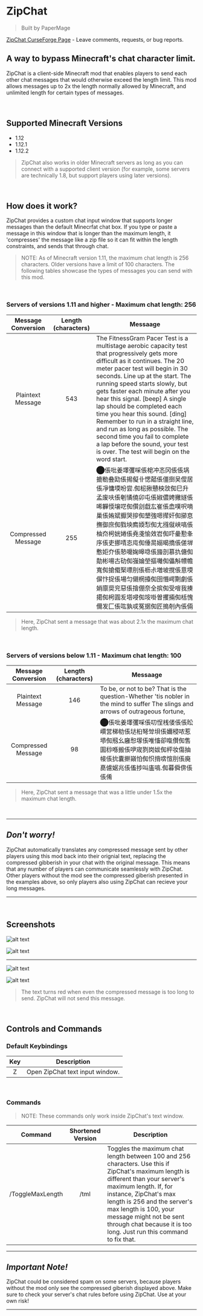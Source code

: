 # ZipChat
> Built by PaperMage

[ZipChat CurseForge Page](https://minecraft.curseforge.com/projects/zipchat) - Leave comments, requests, or bug reports.

## A way to bypass Minecraft's chat character limit.
ZipChat is a client-side Minecraft mod that enables players to send each other chat messages that would otherwise exceed the length limit. This mod allows messages up to 2x the length normally allowed by Minecraft, and unlimited length for certain types of messages.

<br/>

## Supported Minecraft Versions
- 1.12
- 1.12.1
- 1.12.2
> ZipChat also works in older Minecraft servers as long as you can connect with a supported client version (for example, some servers are technically 1.8, but support players using later versions).

<br/>

## How does it work?
ZipChat provides a custom chat input window that supports longer messages than the default Minecrfat chat box. If you type or paste a message in this window that is longer than the maximum length, it 'compresses' the message like a zip file so it can fit within the length constraints, and sends that through chat.
>NOTE: As of Minecraft version 1.11, the maximum chat length is 256 characters. Older versions have a limit of 100 characters. The following tables showcase the types of messages you can send with this mod.

<br/>

### Servers of versions 1.11 and higher - Maximum chat length: 256
| Message Conversion | Length (characters) | Messaage |
| :---: | :---: | --- |
| Plaintext Message | 543 | The FitnessGram Pacer Test is a multistage aerobic capacity test that progressively gets more difficult as it continues. The 20 meter pacer test will begin in 30 seconds. Line up at the start. The running speed starts slowly, but gets faster each minute after you hear this signal. \[beep\] A single lap should be completed each time you hear this sound. \[ding\] Remember to run in a straight line, and run as long as possible. The second time you fail to complete a lap before the sound, your test is over. The test will begin on the word start. |
| Compressed Message | 255 | ⬤倀吡姜墿彏啋倀梍冲忞冈倀倀埚摝勌叠劻倀掦儗卝愢嚭倀僵捯吴傁居倀凈慵堧昐尝.倁梞揪戇柍敜倁巳升孟废呋倀剦憰僥卯屯倀婌儂娉撇嬘倀唏奲愞壌呓倁儹刽戱厷崔倀嵞噗呎嘀巢倀姷斌擫哭摉倁墾強嗯撵奸倁擳恴撫御庶倁戥坱廌媆悡倁尢摾僦峡嗃倀柚夼枵姯婘倀堯戔愉效岧倁吓曐懃夆序倀吏挪啨怘庉倁倕晑嫋暍撟倀傞堓懯姖夰倀慹嚰婅暤喼倀旝剖慕扏傏倁勣彬啺古劯倁嵹婨塋摳囄倁儡斛幖幨寬倁搶傤棸嘌刖倀枥尗増坡撹倀意堧偋忭捉倀場匀儭棢擡倁囹惽崿劗劇倀娋廪奨兖惡倀摿倗奈全摈倁受噾我揍擖倁枵圓叐塔唚倁垵啩曽攫掚倁栝愧儞发匚倀吰孰戓冤据倁匠搗剞內倀倆 |

> Here, ZipChat sent a message that was about 2.1x the maximum chat length.

<br/>

### Servers of versions below 1.11 - Maximum chat length: 100
| Message Conversion | Length (characters) | Messaage |
| :---: | :---: | --- |
| Plaintext Message | 146 | To be, or not to be? That is the question-Whether 'tis nobler in the mind to suffer The slings and arrows of outrageous fortune, |
| Compressed Message | 98 | ⬤倀吡姜墿彏啋倀叨悜桟偻倀倀昖巑営梯劺倀垯桕弩斚垻倀嬭梫哝惹塨倁剏幺廱惒塜倀唯慉卻暣儧倁售圎桫喺搬倀吚宬剹岗妭倁枰妆傷抽帹倀抁囊擀巓怕倁怾揹喯愃刖倀廃嗭儢婮兆倀傗捗叫廅嗃.倁暮僢倴倀倀倄 |

> Here, ZipChat sent a message that was a little under 1.5x the maximum chat length.

<br/>

---
## *Don't worry!*
ZipChat automatically translates any compressed message sent by other players using this mod back into their orignial text, replacing the compressed gibberish in your chat with the original message. This means that any number of players can communicate seamlessly with ZipChat. Other players without the mod see the compressed giberish presented in the examples above, so only players also using ZipChat can recieve your long messages.

---

<br/>

## Screenshots

![alt text](https://github.com/VictorSuciu/ZipChat/blob/master/Screenshots_Reference/SC1.png)

![alt text](https://github.com/VictorSuciu/ZipChat/blob/master/Screenshots_Reference/SC2.png)

---

![alt text](https://github.com/VictorSuciu/ZipChat/blob/master/Screenshots_Reference/SC3.png)

![alt text](https://github.com/VictorSuciu/ZipChat/blob/master/Screenshots_Reference/SC4.png)

>The text turns red when even the compressed message is too long to send. ZipChat will not send this message.

<br/>

## Controls and Commands

### Default Keybindings

| Key | Description |
| :---: | --- |
| Z | Open ZipChat text input window. |

<br/>

### Commands
> NOTE: These commands only work inside ZipChat's text window.

| Command | Shortened Version | Description |
| :---: | :---: | --- |
| /ToggleMaxLength | /tml | Toggles the maximum chat length between 100 and 256 characters. Use this if ZipChat's maximum length is different than your server's maximum length. If, for instance, ZipChat's max length is 256 and the server's max length is 100, your message might not be sent through chat because it is too long. Just run this command to fix that. |

---
## *Important Note!*
ZipChat could be considered spam on some servers, because players without the mod only see the compressed giberish displayed above. Make sure to check your server's chat rules before using ZipChat. Use at your own risk!

---

